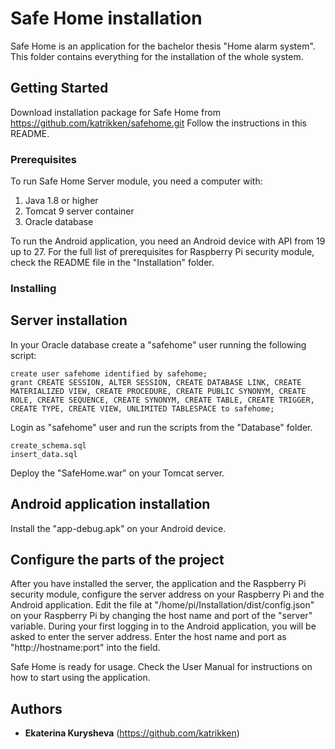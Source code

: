 # Safe Home installation

Safe Home is an application for the bachelor thesis "Home alarm system". This folder contains everything for the installation of the whole system.

## Getting Started

Download installation package for Safe Home from https://github.com/katrikken/safehome.git
Follow the instructions in this README.

### Prerequisites

To run Safe Home Server module, you need a computer with:
1) Java 1.8 or higher
2) Tomcat 9 server container
3) Oracle database

To run the Android application, you need an Android device with API from 19 up to 27.
For the full list of prerequisites for Raspberry Pi security module, check the README file in the "Installation" folder.

### Installing

## Server installation

In your Oracle database create a "safehome" user running the following script:

```
create user safehome identified by safehome;
grant CREATE SESSION, ALTER SESSION, CREATE DATABASE LINK, CREATE MATERIALIZED VIEW, CREATE PROCEDURE, CREATE PUBLIC SYNONYM, CREATE ROLE, CREATE SEQUENCE, CREATE SYNONYM, CREATE TABLE, CREATE TRIGGER, CREATE TYPE, CREATE VIEW, UNLIMITED TABLESPACE to safehome;
```

Login as "safehome" user and run the scripts from the "Database" folder.

```
create_schema.sql
insert_data.sql
```

Deploy the "SafeHome.war" on your Tomcat server.

## Android application installation

Install the "app-debug.apk" on your Android device.

## Configure the parts of the project

After you have installed the server, the application and the Raspberry Pi security module, configure the server address on your Raspberry Pi and the Android application.
Edit the file at "/home/pi/Installation/dist/config.json" on your Raspberry Pi by changing the host name and port of the "server" variable. 
During your first logging in to the Android application, you will be asked to enter the server address. Enter the host name and port as "http://hostname:port" into the field.

Safe Home is ready for usage. Check the User Manual for instructions on how to start using the application.

## Authors

* **Ekaterina Kurysheva** (https://github.com/katrikken)
